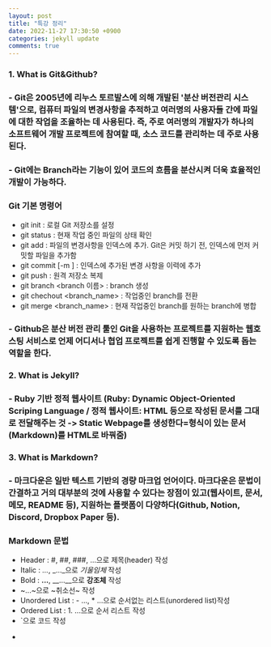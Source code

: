 ```yaml
---
layout: post
title: "특강 정리"
date: 2022-11-27 17:30:50 +0900
categories: jekyll update
comments: true
---
```


### 1. What is Git&Github?
### - Git은 2005년에 리누스 토르발스에 의해 개발된 '분산 버전관리 시스템'으로, 컴퓨터 파일의 변경사항을 추적하고 여러명의 사용자들 간에 파일에 대한 작업을 조율하는 데 사용된다. 즉, 주로 여러명의 개발자가 하나의 소프트웨어 개발 프로젝트에 참여할 때, 소스 코드를 관리하는 데 주로 사용된다.
### - Git에는 Branch라는 기능이 있어 코드의 흐름을 분산시켜 더욱 효율적인 개발이 가능하다.
### Git 기본 명령어
- git init : 로컬 Git 저장소를 설정
- git status : 현재 작업 중인 파일의 상태 확인
- git add : 파일의 변경사항을 인덱스에 추가. Git은 커밋 하기 전, 인덱스에 먼저 커밋할 파일을 추가함
- git commit [-m <msg>] : 인덱스에 추가된 변경 사항을 이력에 추가
- git push : 원격 저장소 복제
- git branch <branch 이름> : branch 생성
- git chechout <branch_name> : 작업중인 branch를 전환
- git merge <branch_name> : 현재 작업중인 branch를 원하는 branch에 병합

### - Github은 분산 버전 관리 툴인 Git을 사용하는 프로젝트를 지원하는 웹호스팅 서비스로 언제 어디서나 협업 프로젝트를 쉽게 진행할 수 있도록 돕는 역할을 한다.


### 2. What is Jekyll?
### - Ruby 기반 정적 웹사이트 (Ruby: Dynamic Object-Oriented Scriping Language / 정적 웹사이트: HTML 등으로 작성된 문서를 그대로 전달해주는 것 -> Static Webpage를 생성한다=형식이 있는 문서(Markdown)를 HTML로 바꿔줌)  


### 3. What is Markdown?
### - 마크다운은 일반 텍스트 기반의 경량 마크업 언어이다. 마크다운은 문법이 간결하고 거의 대부분의 것에 사용할 수 있다는 장점이 있고(웹사이트, 문서, 메모, README 등), 지원하는 플랫폼이 다양하다(Github, Notion, Discord, Dropbox Paper 등).
### Markdown 문법
- Header : #, ##, ###, ...으로 제목(header) 작성
- Italic : *...*, _..._으로 *기울임체* 작성
- Bold : **...**, __...__으로 **강조체** 작성
- ~...~으로 ~취소선~ 작성
- Unordered List : - ..., * ...으로 순서없는 리스트(unordered list)작성
- Ordered List : 1. ...으로 순서 리스트 작성
- `으로 코드 작성
- ```으로 코드 블록 작성

 
